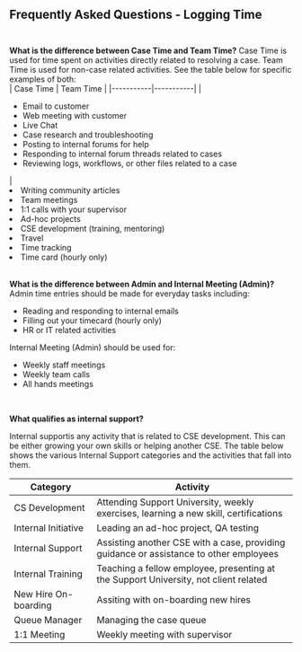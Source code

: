 ## **Frequently Asked Questions - Logging Time** <br><br>


**What is the difference between Case Time and Team Time?**
Case Time is used for time spent on activities directly related to resolving a case. Team Time is used for non-case related activities. See the table below for specific examples of both:<br>
| Case Time | Team Time |
|-----------|-----------|
|  <ul><li>Email to customer</li><li>Web meeting with customer</li><li>Live Chat</li><li>Case research and troubleshooting</li><li>Posting to internal forums for help</li><li>Responding to internal forum threads related to cases</li><li>Reviewing logs, workflows, or other files related to a case</li></ul> | <u1><li>Writing community articles</li><li>Team meetings</li><li>1:1 calls with your supervisor</li><li>Ad-hoc projects</li><li>CSE development (training, mentoring)</li><li>Travel</li><li>Time tracking</li><li>Time card (hourly only)</li><u1>
<br>

**What is the difference between Admin and Internal Meeting (Admin)?**<br>
Admin time entries should be made for everyday tasks including:
- Reading and responding to internal emails
- Filling out your timecard (hourly only)
- HR or IT related activities

Internal Meeting (Admin) should be used for:
- Weekly staff meetings
- Weekly team calls
- All hands meetings
<br>

**What qualifies as internal support?**<br>

Internal supportis any activity that is related to CSE development. This can be either growing your own skills or helping another CSE. The table below shows the various Internal Support categories and the activities that fall into them.<br>

| Category | Activity |
|---|---|
|CS Development | Attending Support University, weekly exercises, learning a new skill, certifications |
| Internal Initiative | Leading an ad-hoc project, QA testing |
| Internal Support | Assisting another CSE with a case, providing guidance or assistance to other employees |
| Internal Training | Teaching a fellow employee, presenting at the Support University, not client related |
|New Hire On-boarding | Assiting with on-boarding new hires |
| Queue Manager | Managing the case queue |
| 1:1 Meeting | Weekly meeting with supervisor |
